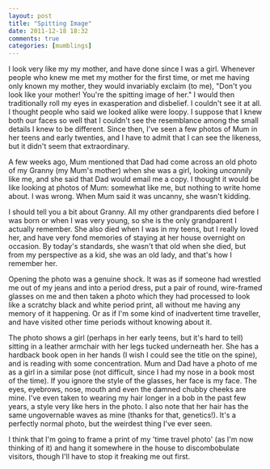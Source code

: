 ```yaml
---
layout: post
title: "Spitting Image"
date: 2011-12-18 18:32
comments: true
categories: [mumblings] 
---
```


I look very like my my mother, and have done since I was a girl. Whenever people who knew me met my mother for the first time, or met me having only known my mother, they would invariably exclaim (to me), "Don't you look like your mother! You're the spitting image of her." I would then traditionally roll my eyes in exasperation and disbelief. I couldn't see it at all. I thought people who said we looked alike were loopy. I suppose that I knew both our faces so well that I couldn't see the resemblance among the small details I knew to be different. Since then, I've seen a few photos of Mum in her teens and early twenties, and I have to admit that I can see the likeness, but it didn't seem that extraordinary.

A few weeks ago, Mum mentioned that Dad had come across an old photo of my Granny (my Mum's mother) when she was a girl, looking *uncannily* like me, and she said that Dad would email me a copy. I thought it would be like looking at photos of Mum: somewhat like me, but nothing to write home about. I was wrong. When Mum said it was uncanny, she wasn't kidding.

I should tell you a bit about Granny. All my other grandparents died before I was born or when I was very young, so she is the only grandparent I actually remember. She also died when I was in my teens, but I really loved her, and have very fond memories of staying at her house overnight on occasion. By today's standards, she wasn't that old when she died, but from my perspective as a kid, she was an old lady, and that's how I remember her.

Opening the photo was a genuine shock. It was as if someone had wrestled me out of my jeans and into a period dress, put a pair of round, wire-framed glasses on me and then taken a photo which they had processed to look like a scratchy black and white period print, all without me having any memory of it happening. Or as if I'm some kind of inadvertent time traveller, and have visited other time periods without knowing about it.

The photo shows a girl (perhaps in her early teens, but it's hard to tell) sitting in a leather armchair with her legs tucked underneath her. She has a hardback book open in her hands (I wish I could see the title on the spine), and is reading with some concentration. Mum and Dad have a photo of me as a girl in a similar pose (not difficult, since I had my nose in a  book most of the time). If you ignore the style of the glasses, her face is my face. The eyes, eyebrows, nose, mouth and even the damned chubby cheeks are mine. I've even taken to wearing my hair longer in a bob in the past few years, a style very like hers in the photo. I also note that her hair has the same ungovernable waves as mine (thanks for that, genetics!). It's a perfectly normal photo, but the weirdest thing I've ever seen.

I think that I'm going to frame a print of my 'time travel photo' (as I'm now thinking of it) and hang it somewhere in the house to discombobulate visitors, though I'll have to stop it freaking me out first.